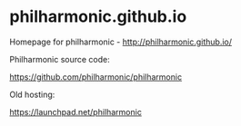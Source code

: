 philharmonic.github.io
======================

Homepage for philharmonic - http://philharmonic.github.io/

Philharmonic source code:

https://github.com/philharmonic/philharmonic

Old hosting:

https://launchpad.net/philharmonic
